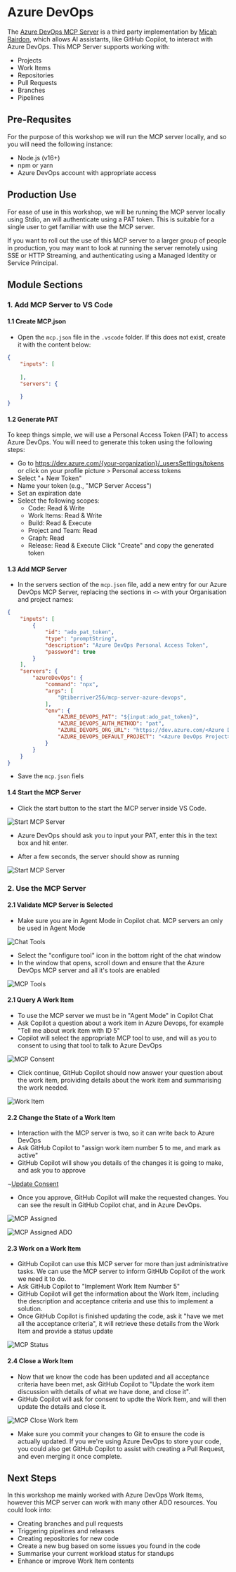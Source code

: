# Azure DevOps

The [Azure DevOps MCP Server](https://github.com/Tiberriver256/mcp-server-azure-devops) is a third party implementation by [Micah Rairdon](https://github.com/Tiberriver256), which allows AI assistants, like GitHub Copilot, to interact with Azure DevOps. This MCP Server supports working with:

- Projects
- Work Items
- Repositories
- Pull Requests
- Branches
- Pipelines

## Pre-Requsites

For the purpose of this workshop we will run the MCP server locally, and so you will need the following instance:

- Node.js (v16+)
- npm or yarn
- Azure DevOps account with appropriate access

## Production Use

For ease of use in this workshop, we will be running the MCP server locally using Stdio, an will authenticate using a PAT token. This is suitable for a single user to get familiar with use the MCP server.

If you want to roll out the use of this MCP server to a larger group of people in production, you may want to look at running the server remotely using SSE or HTTP Streaming, and authenticating using a Managed Identity or Service Principal.

## Module Sections

### 1. Add MCP Server to VS Code

#### 1.1 Create MCP.json

- Open the `mcp.json` file in the `.vscode` folder. If this does not exist, create it with the content below:

```json
{
    "inputs": [
    
    ],
    "servers": {
        
    }
}
```

#### 1.2 Generate PAT

To keep things simple, we will use a Personal Access Token (PAT) to access Azure DevOps. You will need to generate this token using the following steps:

- Go to https://dev.azure.com/{your-organization}/_usersSettings/tokens or click on your profile picture > Personal access tokens
- Select "+ New Token"
- Name your token (e.g., "MCP Server Access")
- Set an expiration date
- Select the following scopes:
  - Code: Read & Write
  - Work Items: Read & Write
  - Build: Read & Execute
  - Project and Team: Read
  - Graph: Read
  - Release: Read & Execute
Click "Create" and copy the generated token

#### 1.3 Add MCP Server

- In the servers section of the `mcp.json` file, add a new entry for our Azure DevOps MCP Server, replacing the sections in `<>` with your Organisation and project names:

```json
{
    "inputs": [
        {
            "id": "ado_pat_token",
            "type": "promptString",
            "description": "Azure DevOps Personal Access Token",
            "password": true
        }
    ],
    "servers": {
        "azureDevOps": {
            "command": "npx",
            "args": [
                "@tiberriver256/mcp-server-azure-devops",
            ],
            "env": {
                "AZURE_DEVOPS_PAT": "${input:ado_pat_token}",
                "AZURE_DEVOPS_AUTH_METHOD": "pat",
                "AZURE_DEVOPS_ORG_URL": "https://dev.azure.com/<Azure DevOps Organisation Name>",
                "AZURE_DEVOPS_DEFAULT_PROJECT": "<Azure DevOps Project>"
            }
        }
    }
}
```

- Save the `mcp.json` fiels

#### 1.4 Start the MCP Server

- Click the start button to the start the MCP server inside VS Code.

![Start MCP Server](images/mcp-start.png)

- Azure DevOps should ask you to input your PAT, enter this in the text box and hit enter.

- After a few seconds, the server should show as running

![Start MCP Server](images/mcp-running.png)

### 2. Use the MCP Server

#### 2.1 Validate MCP Server is Selected

- Make sure you are in Agent Mode in Copilot chat. MCP servers an only be used in Agent Mode

![Chat Tools](images/chat-tools.png)

- Select the "configure tool" icon in the bottom right of the chat window
- In the window that opens, scroll down and ensure that the Azure DevOps MCP server and all it's tools are enabled

![MCP Tools](images/mcp-tools.png)

#### 2.1 Query A Work Item

- To use the MCP server we must be in "Agent Mode" in Copilot Chat
- Ask Copilot a question about a work item in Azure Devops, for example "Tell me about work item with ID 5"
- Copilot will select the appropriate MCP tool to use, and will as you to consent to using that tool to talk to Azure DevOps

![MCP Consent](images/mcp-consent.png)

- Click continue, GitHub Copilot should now answer your question about the work item, proividing details about the work item and summarising the work needed.

![Work Item](images/mcp-workitem.png)

#### 2.2 Change the State of a Work Item

- Interaction with the MCP server is two, so it can write back to Azure DevOps
- Ask GitHub Copilot to "assign work item number 5 to me, and mark as active"
- GitHub Copilot will show you details of the changes it is going to make, and ask you to approve

¬[Update Consent](images/mcp-update-consent.png)

- Once you approve, GitHub Copilot will make the requested changes. You can see the result in GitHub Copilot chat, and in Azure DevOps.

![MCP Assigned](images/mcp-assigned.png)

![MCP Assigned ADO](images/mcp-assigned-ado.png)

#### 2.3 Work on a Work Item

- GitHub Copilot can use this MCP server for more than just administrative tasks. We can use the MCP server to inform GitHUb Copilot of the work we need it to do.
- Ask GitHub Copilot to "Implement Work Item Number 5"
- GitHub Copilot will get the information about the Work Item, including the description and acceptance criteria and use this to implement a solution.
- Once GitHub Copilot is finished updating the code,  ask it "have we met all the acceptance criteria", it will retrieve these details from the Work Item and provide a status update

![MCP Status](images/mcp-status.png)

#### 2.4 Close a Work Item

- Now that we know the code has been updated and all acceptance criteria have been met, ask GitHub Copilot to "Update the work item discussion with details of what we have done, and close it".
- GitHub Copilot will ask for consent to updte the Work Item, and will then update the details and close it.

![MCP Close Work Item](images/mcp-close-work-item.png)

- Make sure you commit your changes to Git to ensure the code is actually updated. If you we're using Azure DevOps to store your code, you could also get GitHub Copilot to assist with creating a Pull Request, and even merging it once complete.


## Next Steps

In this workshop me mainly worked with Azure DevOps Work Items, however this MCP server can work with many other ADO resources. You could look into:

- Creating branches and pull requests
- Triggering pipelines and releases
- Creating repositories for new code
- Create a new bug based on some issues you found in the code
- Summarise your current workload status for standups
- Enhance or improve Work Item contents
